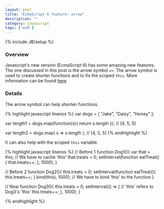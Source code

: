 ```yaml
---
layout: post
title: "EcmaScript 6 feature: arrow"
description: ""
category: javascript
tags: ['es6']
---
```

{% include JB/setup %}

<!-- Overview -->
<h3>Overview</h3>

Javascript's new version (EcmaScript 6) has some amazing new features. The one discussed in this post is the arrow symbol `=>`.
The arrow symbol is used to create shorter functions and to fix the scoped `this`. More information can be found [here](https://developer.mozilla.org/en-US/docs/Web/JavaScript/Reference/Functions/Arrow_functions)

<!-- Details -->
<h3>Details</h3>

<!-- Shorter functions -->
The arrow symbol can help shorten functions.

{% highlight javascript linenos %}
var dogs = [
  "Jake",
  "Daisy",
  "Honey"
];

var length1 = dogs.map(function(s){ return s.length });
// [4, 5, 5]

var length2 = dogs.map( s => s.length );
// [4, 5, 5]
{% endhighlight %}

<!-- Scoped this -->
It can also help with the scoped `this` variable.

{% highlight javascript linenos %}
// Before 1
function Dog1(){
  var that = this; // We have to cache 'this'
  that.treats = 0;
  setInterval(function eatTreat(){
    that.treats++;
  }, 1000);
}

// Before 2
function Dog2(){
  this.treats = 0;
  setInterval(function eatTreat(){
    this.treats++;
  }.bind(this), 1000); // We have to bind 'this' to the function
}

// Now
function Dog3(){
  this.treats = 0;
  setInterval(() => { // 'this' refers to Dog3's 'this'
    this.treats++;
  }, 1000);
}

{% endhighlight %}
